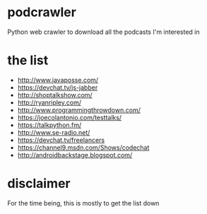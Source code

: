 # podcrawler

Python web crawler to download all the podcasts I'm interested in

# the list

*  http://www.javaposse.com/
*  https://devchat.tv/js-jabber
*  http://shoptalkshow.com/
*  http://ryanripley.com/
*  http://www.programmingthrowdown.com/
*  https://joecolantonio.com/testtalks/
*  https://talkpython.fm/
*  http://www.se-radio.net/
*  https://devchat.tv/freelancers
*  https://channel9.msdn.com/Shows/codechat
*  http://androidbackstage.blogspot.com/

# disclaimer

For the time being, this is mostly to get the list down
